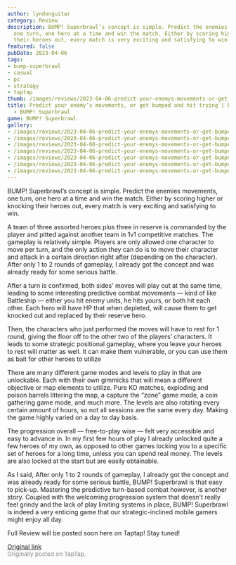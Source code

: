 ```yaml
---
author: lyndonguitar
category: Review
description: BUMP! Superbrawl’s concept is simple. Predict the enemies movements,
  one turn, one hero at a time and win the match. Either by scoring higher or knocking
  their heroes out, every match is very exciting and satisfying to win.
featured: false
pubDate: 2023-04-06
tags:
- bump-superbrawl
- casual
- pc
- strategy
- taptap
thumb: /images/reviews/2023-04-06-predict-your-enemys-movements-or-get-bumped-and-hit-trying--first-impressions---bump-supe-0.avif
title: Predict your enemy’s movements, or get bumped and hit trying | First Impressions
  - BUMP! Superbrawl
game: BUMP! Superbrawl
gallery:
- /images/reviews/2023-04-06-predict-your-enemys-movements-or-get-bumped-and-hit-trying--first-impressions---bump-supe-0.avif
- /images/reviews/2023-04-06-predict-your-enemys-movements-or-get-bumped-and-hit-trying--first-impressions---bump-supe-1.avif
- /images/reviews/2023-04-06-predict-your-enemys-movements-or-get-bumped-and-hit-trying--first-impressions---bump-supe-2.avif
- /images/reviews/2023-04-06-predict-your-enemys-movements-or-get-bumped-and-hit-trying--first-impressions---bump-supe-3.avif
- /images/reviews/2023-04-06-predict-your-enemys-movements-or-get-bumped-and-hit-trying--first-impressions---bump-supe-4.avif
- /images/reviews/2023-04-06-predict-your-enemys-movements-or-get-bumped-and-hit-trying--first-impressions---bump-supe-5.avif
- /images/reviews/2023-04-06-predict-your-enemys-movements-or-get-bumped-and-hit-trying--first-impressions---bump-supe-6.avif
---
```

BUMP! Superbrawl’s concept is simple. Predict the enemies movements, one turn, one hero at a time and win the match. Either by scoring higher or knocking their heroes out, every match is very exciting and satisfying to win.

A team of three assorted heroes plus three in reserve is commanded by the player and pitted against another team in 1v1 competitive matches. The gameplay is relatively simple. Players are only allowed one character to move per turn, and the only action they can do is to move their character and attack in a certain direction right after (depending on the character). After only 1 to 2 rounds of gameplay, I already got the concept and was already ready for some serious battle.

After a turn is confirmed, both sides' moves will play out at the same time, leading to some interesting predictive combat movements — kind of like Battleship — either you hit enemy units, he hits yours, or both hit each other. Each hero will have HP that when depleted, will cause them to get knocked out and replaced by their reserve hero.

Then, the characters who just performed the moves will have to rest for 1 round, giving the floor off to the other two of the players’ characters. It leads to some strategic positional gameplay, where you leave your heroes to rest will matter as well. It can make them vulnerable, or you can use them as bait for other heroes to utilize

There are many different game modes and levels to play in that are unlockable. Each with their own gimmicks that will mean a different objective or map elements to utilize. Pure KO matches, exploding and poison barrels littering the map, a capture the “zone” game mode, a coin gathering game mode, and much more. The levels are also rotating every certain amount of hours, so not all sessions are the same every day. Making the game highly varied on a day to day basis.

The progression overall — free-to-play wise — felt very accessible and easy to advance in. In my first few hours of play I already unlocked quite a few heroes of my own, as opposed to other games locking you to a specific set of heroes for a long time, unless you can spend real money. The levels are also locked at the start but are easily obtainable.

As I said, After only 1 to 2 rounds of gameplay, I already got the concept and was already ready for some serious battle, BUMP! Superbrawl is that easy to pick-up. Mastering the predictive turn-based combat however, is another story. Coupled with the welcoming progression system that doesn't really feel grindy and the lack of play limiting systems in place, BUMP! Superbrawl is indeed a very enticing game that our strategic-inclined mobile gamers might enjoy all day.

Full Review will be posted soon here on Taptap! Stay tuned!

[Original link](https://www.taptap.io/post/5019856)<br><span style="font-size: 0.95em; color: #888;">Originally posted on TapTap.</span>